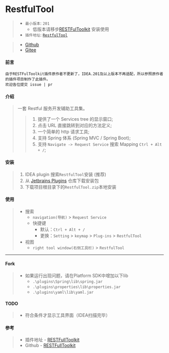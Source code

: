 # RestfulTool

> - `最小版本`: `201`
>   * 低版本请移步[RESTFulToolkit](https://plugins.jetbrains.com/plugin/10292-restfultoolkit) 安装使用
> - `插件地址`: [`RestfulTool`](https://plugins.jetbrains.com/plugin/14280-restfultool)

> + [Github](https://github.com/ZhangYuanSheng1217/RestfulTool)
> + [Gitee](https://gitee.com/zys981029/RestfulTool)

#### 前言
    由于RESTFulToolkit插件原作者不更新了，IDEA.201及以上版本不再适配，所以参照原作者的插件项目制作了此插件。
    欢迎各位提交 issue | pr

#### 介绍
> 一套 Restful 服务开发辅助工具集。
>> 1. 提供了一个 Services tree 的显示窗口;
>> 2. 点击 URL 直接跳转到对应的方法定义;
>> 3. 一个简单的 http 请求工具;
>> 4. 支持 Spring 体系 (Spring MVC / Spring Boot);
>> 5. 支持 `Navigate -> Request Service` 搜索 Mapping `Ctrl + Alt + /`;

#### 安装
> 1. IDEA plugin 搜索`RestfulTool`安装 (推荐)
> 2. 从 [Jetbrains Plugins](https://plugins.jetbrains.com/plugin/14280-restfultool/versions) 仓库下载安装包
> 3. 下载项目根目录下的`RestfulTool.zip`本地安装

#### 使用
> * 搜索
>   - `navigation(导航)` > `Request Service`
>   - 快捷键
>       - 默认：`Ctrl + Alt + /`
>       - 更换：`Setting` > `keymap` > `Plug-ins` > `RestfulTool`
> * 视图
>   - `right tool window(右侧工具栏)` > `RestfulTool`

****
#### Fork
> - 如果运行出现问题，请在Platform SDK中增加以下lib
>   - `.\plugins\Spring\lib\spring.jar`
>   - `.\plugins\properties\lib\properties.jar`
>   - `.\plugins\yaml\lib\yaml.jar`

#### TODO
> + 符合条件才显示工具界面（IDEA扫描完毕）

#### 参考
> + 插件地址 - [RESTFullToolkit](https://plugins.jetbrains.com/plugin/10292-restfultoolkit/)
> + Github - [RESTFullToolkit](https://github.com/mrmanzhaow/RestfulToolkit)
